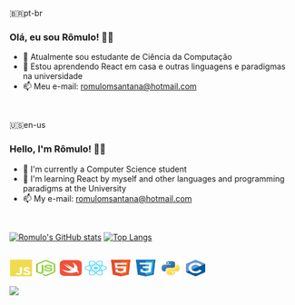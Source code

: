 🇧🇷pt-br
### Olá, eu sou Rômulo! 👋🏼

- 🔭 Atualmente sou estudante de Ciência da Computação
- 📝 Estou aprendendo React em casa e outras linguagens e paradigmas na universidade
- 📫 Meu e-mail: romulomsantana@hotmail.com
<br>

🇺🇸en-us
### Hello, I'm Rômulo! 👋🏼

- 🔭 I'm currently a Computer Science student
- 📝 I'm learning React by myself and other languages and programming paradigms at the University
- 📫 My e-mail: romulomsantana@hotmail.com

<br>

[![Romulo's GitHub stats](https://github-readme-stats.vercel.app/api?username=romuloms&theme=dracula&rank_icon=github&line_height=20&show_icons=true)](https://github.com/romuloms/github-readme-stats)
[![Top Langs](https://github-readme-stats.vercel.app/api/top-langs/?username=romuloms&show_icons=true&theme=dracula&card_width=300&langs_count=6&layout=compact)](https://github.com/romuloms/github-readme-stats)
  
<div style="display: inline_block"><br>
  <img align="center" alt="js" height="30" width="40" src="https://raw.githubusercontent.com/devicons/devicon/master/icons/javascript/javascript-plain.svg">
  <img align="center" alt="node-js" height="30" width="40" src="https://raw.githubusercontent.com/devicons/devicon/master/icons/nodejs/nodejs-original.svg">
  <img align="center" alt="swift" height="30" width="40" src="https://raw.githubusercontent.com/devicons/devicon/master/icons/swift/swift-original.svg">
  <img align="center" alt="react" height="30" width="40" src="https://raw.githubusercontent.com/devicons/devicon/master/icons/react/react-original.svg">
  <img align="center" alt="HTML" height="30" width="40" src="https://raw.githubusercontent.com/devicons/devicon/master/icons/html5/html5-original.svg">
  <img align="center" alt="CSS" height="30" width="40" src="https://raw.githubusercontent.com/devicons/devicon/master/icons/css3/css3-original.svg">
  <img align="center" alt="python" height="30" width="40" src="https://raw.githubusercontent.com/devicons/devicon/master/icons/python/python-original.svg">
  <img align="center" alt="c" height="30" width="40" src="https://raw.githubusercontent.com/devicons/devicon/master/icons/c/c-original.svg">
</div>

<div style="display: inline_block"> <br>
  <a href="https://www.linkedin.com/in/romulomsantana/" target="_blank"><img src="https://img.shields.io/badge/-LinkedIn-%230077B5?style=for-the-badge&logo=linkedin&logoColor=white" target="_blank"></a>
  
</div>
